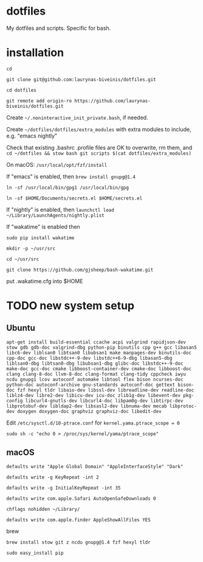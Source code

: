 # dotfiles
My dotfiles and scripts. Specific for bash.

# installation
`cd`

`git clone git@github.com:laurynas-biveinis/dotfiles.git`

`cd dotfiles`

`git remote add origin-ro https://github.com/laurynas-biveinis/dotfiles.git`

Create `~/.noninteractive_init_private.bash`, if needed.

Create `~/dotfiles/dotfiles/extra_modules` with extra modules to include, e.g. "emacs nightly"

Check that existing .bashrc .profile files are OK to overwrite, rm them, and
`cd ~/dotfiles && stow bash git scripts $(cat dotfiles/extra_modules)`

On macOS:
`/usr/local/opt/fzf/install`

If "emacs" is enabled, then 
`brew install gnupg@1.4`

`ln -sf /usr/local/bin/gpg1 /usr/local/bin/gpg`

`ln -sf $HOME/Documents/secrets.el $HOME/secrets.el`

If "nightly" is enabled, then `launchctl load ~/Library/LaunchAgents/nightly.plist`

If "wakatime" is enabled then

`sudo pip install wakatime`

`mkdir -p ~/usr/src`

`cd ~/usr/src`

`git clone https://github.com/gjsheep/bash-wakatime.git`

put .wakatime.cfg into $HOME

# TODO new system setup
## Ubuntu
`apt-get install build-essential ccache acpi valgrind rapidjson-dev stow gdb gdb-doc valgrind-dbg python-pip binutils cpp g++ gcc libasan5 libc6-dev liblsan0 libtsan0 libubsan1 make manpages-dev binutils-doc cpp-doc gcc-doc libstdc++-9-dev libstdc++6-9-dbg libasan5-dbg liblsan0-dbg libtsan0-dbg libubsan1-dbg glibc-doc libstdc++-9-doc make-doc gcc-doc cmake libboost-container-dev cmake-doc libboost-doc clang clang-8-doc llvm-8-doc clang-format clang-tidy cppcheck iwyu ncdu gnupg1 lcov autoconf automake libtool flex bison ncurses-doc python-doc autoconf-archive gnu-standards autoconf-doc gettext bison-doc fzf hexyl tldr libaio-dev libssl-dev libreadline-dev readline-doc liblz4-dev libre2-dev libicu-dev icu-doc zlib1g-dev libevent-dev pkg-config libcurl4-gnutls-dev libcurl4-doc libpam0g-dev libtirpc-dev libprotobuf-dev libldap2-dev libsasl2-dev libnuma-dev mecab libprotoc-dev doxygen doxygen-doc graphviz graphviz-doc libedit-dev`

Edit `/etc/sysctl.d/10-ptrace.conf` for `kernel.yama.ptrace_scope = 0`

`sudo sh -c "echo 0 > /proc/sys/kernel/yama/ptrace_scope"`

## macOS
`defaults write "Apple Global Domain" "AppleInterfaceStyle" "Dark"`

`defaults write -g KeyRepeat -int 2`

`defaults write -g InitialKeyRepeat -int 35`

`defaults write com.apple.Safari AutoOpenSafeDownloads 0`

`chflags nohidden ~/Library/`

`defaults write com.apple.finder AppleShowAllFiles YES`

brew

`brew install stow git z ncdu gnupg@1.4 fzf hexyl tldr`

`sudo easy_install pip`
